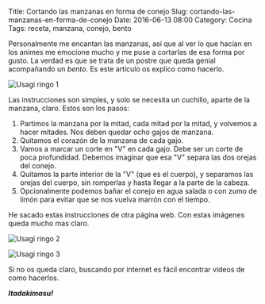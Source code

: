 Title: Cortando las manzanas en forma de conejo
Slug: cortando-las-manzanas-en-forma-de-conejo
Date: 2016-06-13 08:00
Category: Cocina
Tags: receta, manzana, conejo, bento



Personalmente me encantan las manzanas, así que al ver lo que hacían en los animes me emocione mucho y me puse a cortarlas de esa forma por gusto. La verdad es que se trata de un postre que queda genial acompañando un *bento*. Es este artículo os explico como hacerlo.

![Usagi ringo 1]({filename}/images/usagi_ringo_1.jpg)

Las instrucciones son simples, y solo se necesita un cuchillo, aparte de la manzana, claro. Estos son los pasos:

1. Partimos la manzana por la mitad, cada mitad por la mitad, y volvemos a hacer mitades. Nos deben quedar ocho gajos de manzana.
2. Quitamos el corazón de la manzana de cada gajo.
3. Vamos a marcar un corte en "V" en cada gajo. Debe ser un corte de poca profundidad. Debemos imaginar que esa "V" separa las dos orejas del conejo.
4. Quitamos la parte interior de la "V" (que es el cuerpo), y separamos las orejas del cuerpo, sin romperlas y hasta llegar a la parte de la cabeza.
5. Opcionalmente podemos bañar el conejo en agua salada o con zumo de limón para evitar que se nos vuelva marrón con el tiempo.

He sacado estas instrucciones de otra página web. Con estas imágenes queda mucho mas claro.

![Usagi ringo 2]({filename}/images/usagi_ringo_2.jpg)

![Usagi ringo 3]({filename}/images/usagi_ringo_3.jpg)

Si no os queda claro, buscando por internet es fácil encontrar vídeos de como hacerlos.

***Itadakimasu!***
